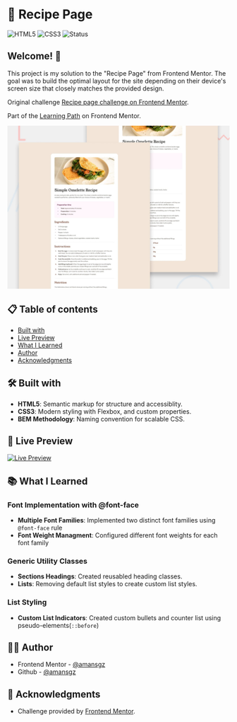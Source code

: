 # 🚀 Recipe Page

![HTML5](https://img.shields.io/badge/HTML5-E34F26?style=for-the-badge&logo=html5&logoColor=white) ![CSS3](https://img.shields.io/badge/CSS3-1572B6?style=for-the-badge&logoColor=white)
![Status](https://img.shields.io/badge/Status-Completed-success?style=for-the-badge)

## Welcome! 👋

This project is my solution to the "Recipe Page" from Frontend Mentor. The goal was to build the optimal layout for the site depending on their device's screen size that closely matches the provided design.

Original challenge [Recipe page challenge on Frontend Mentor](https://www.frontendmentor.io/challenges/recipe-page-KiTsR8QQKm).

Part of the [Learning Path](https://www.frontendmentor.io/learning-paths) on Frontend Mentor.

![Design preview for the Recipe Page coding challenge](./assets/images/preview.jpg)

## 📋 Table of contents

- [Built with](#-built-with)
- [Live Preview](#-live-preview)
- [What I Learned](#-what-i-learned)
- [Author](#-author)
- [Acknowledgments](#-acknowledgments)

## 🛠 Built with

- **HTML5**: Semantic markup for structure and accessiblity.
- **CSS3**: Modern styling with Flexbox, and custom properties.
- **BEM Methodology**: Naming convention for scalable CSS.

## 🔗 Live Preview

[![Live Preview](https://img.shields.io/badge/Demo-Live-00BCD4?style=for-the-badge)](https://amansgz.github.io/recipe-page)

## 📚 What I Learned

### Font Implementation with @font-face

- **Multiple Font Families**: Implemented two distinct font families using `@font-face` rule
- **Font Weight Managment**: Configured different font weights for each font family

### Generic Utility Classes

- **Sections Headings**: Created reusabled heading classes.
- **Lists**: Removing default list styles to create custom list styles.

### List Styling

- **Custom List Indicators**: Created custom bullets and counter list using pseudo-elements(`::before`)

## 👩‍💻 Author

- Frontend Mentor - [@amansgz](https://www.frontendmentor.io/profile/amansgz)
- Github - [@amansgz](https://www.github.com/amansgz)

## 🙌 Acknowledgments

- Challenge provided by [Frontend Mentor](https://www.frontendmentor.io).
